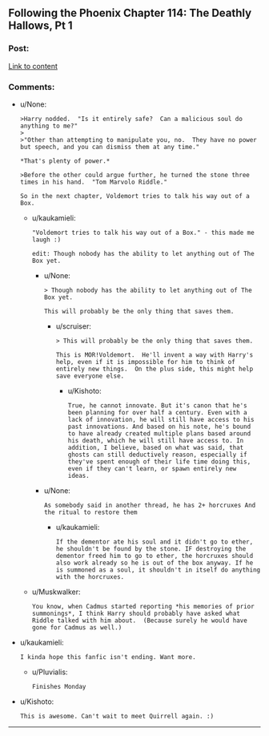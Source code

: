 ## Following the Phoenix Chapter 114: The Deathly Hallows, Pt 1

### Post:

[Link to content]()

### Comments:

- u/None:
  ```
  >Harry nodded.  "Is it entirely safe?  Can a malicious soul do anything to me?"
  >
  >"Other than attempting to manipulate you, no.  They have no power but speech, and you can dismiss them at any time."

  *That's plenty of power.*

  >Before the other could argue further, he turned the stone three times in his hand.  "Tom Marvolo Riddle."

  So in the next chapter, Voldemort tries to talk his way out of a Box.
  ```

  - u/kaukamieli:
    ```
    "Voldemort tries to talk his way out of a Box." - this made me laugh :)

    edit: Though nobody has the ability to let anything out of The Box yet.
    ```

    - u/None:
      ```
      > Though nobody has the ability to let anything out of The Box yet.

      This will probably be the only thing that saves them.
      ```

      - u/scruiser:
        ```
        > This will probably be the only thing that saves them.

        This is MOR!Voldemort.  He'll invent a way with Harry's help, even if it is impossible for him to think of entirely new things.  On the plus side, this might help save everyone else.
        ```

        - u/Kishoto:
          ```
          True, he cannot innovate. But it's canon that he's been planning for over half a century. Even with a lack of innovation, he will still have access to his past innovations. And based on his note, he's bound to have already created multiple plans based around his death, which he will still have access to. In addition, I believe, based on what was said, that ghosts can still deductively reason, especially if they've spent enough of their life time doing this, even if they can't learn, or spawn entirely new ideas.
          ```

    - u/None:
      ```
      As somebody said in another thread, he has 2+ horcruxes And the ritual to restore them
      ```

      - u/kaukamieli:
        ```
        If the dementor ate his soul and it didn't go to ether, he shouldn't be found by the stone. IF destroying the dementor freed him to go to ether, the horcruxes should also work already so he is out of the box anyway. If he is summoned as a soul, it shouldn't in itself do anything with the horcruxes.
        ```

  - u/Muskwalker:
    ```
    You know, when Cadmus started reporting *his memories of prior summonings*, I think Harry should probably have asked what Riddle talked with him about.  (Because surely he would have gone for Cadmus as well.)
    ```

- u/kaukamieli:
  ```
  I kinda hope this fanfic isn't ending. Want more.
  ```

  - u/Pluvialis:
    ```
    Finishes Monday
    ```

- u/Kishoto:
  ```
  This is awesome. Can't wait to meet Quirrell again. :)
  ```

---

